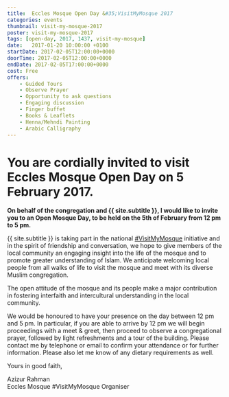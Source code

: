 ```yaml
---
title:  Eccles Mosque Open Day &#35;VisitMyMosque 2017
categories: events
thumbnail: visit-my-mosque-2017
poster: visit-my-mosque-2017
tags: [open-day, 2017, 1437, visit-my-mosque]
date:   2017-01-20 10:00:00 +0100
startDate: 2017-02-05T12:00:00+0000
doorTime: 2017-02-05T12:00:00+0000
endDate: 2017-02-05T17:00:00+0000
cost: Free
offers:
    - Guided Tours
    - Observe Prayer
    - Opportunity to ask questions
    - Engaging discussion
    - Finger buffet
    - Books & Leaflets
    - Henna/Mehndi Painting
    - Arabic Calligraphy
---
```


# You are cordially invited to visit Eccles Mosque Open Day on 5 February 2017.

**On behalf of the congregation and {{ site.subtitle }}, I would like to invite you to an Open Mosque Day, to be held on the 5th of February from 12 pm to 5 pm.**

{{ site.subtitle }} is taking part in the national [#VisitMyMosque](http://www.visitmymosque.org) initiative and in the spirit of friendship and conversation, we hope to give members of the local community an engaging insight into the life of the mosque and to promote greater understanding of Islam. We anticipate welcoming local people from all walks of life to visit the mosque and meet with its diverse Muslim congregation.

The open attitude of the mosque and its people make a major contribution in fostering interfaith and intercultural understanding in the local community.

We would be honoured to have your presence on the day between 12 pm and 5 pm. In particular, if you are able to arrive by 12 pm we will begin proceedings with a meet & greet, then proceed to observe a congregational prayer, followed by light refreshments and a tour of the building. Please contact me by telephone or email to confirm your attendance or for further information. Please also let me know of any dietary requirements as well.

Yours in good faith,


Azizur Rahman <br/>
Eccles Mosque &#35;VisitMyMosque Organiser